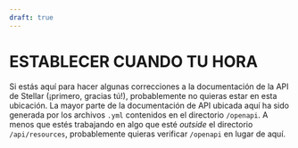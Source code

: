 ```yaml
---
draft: true
---
```


# ESTABLECER CUANDO TU HORA

Si estás aquí para hacer algunas correcciones a la documentación de la API de Stellar (¡primero, gracias
tú!), probablemente no quieras estar en esta ubicación. La mayor parte de la documentación
de API ubicada aquí ha sido generada por los archivos `.yml` contenidos en
el directorio `/openapi`. A menos que estés trabajando en algo que esté _outside_
el directorio `/api/resources`, probablemente quieras verificar `/openapi`
en lugar de aquí.

